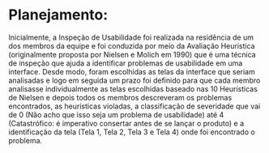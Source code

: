 # Planejamento:

Inicialmente, a Inspeção de Usabilidade foi realizada na residência de um dos membros da equipe e foi conduzida por meio da Avaliação Heurística (originalmente proposta por Nielsen e Molich em 1990) que é uma técnica de inspeção que ajuda a identificar problemas de usabilidade em uma interface. 
Desde modo, foram escolhidas as telas da interface que seriam analisadas e logo em seguida um prazo foi definido para que cada membro analisasse individualmente as telas escolhidas baseado nas 10 Heurísticas de Nielsen e depois todos os membros descreveram os problemas encontrados, as heurísticas violadas, a classificação de severidade que vai de 0 (Não acho que isso seja um problema de usabilidade) até 4 (Catastrófico: é imperativo consertar antes de se lançar o produto) e a identificação da tela (Tela 1, Tela 2, Tela 3 e Tela 4) onde foi encontrado o problema. 
 
